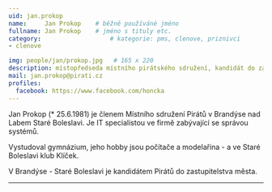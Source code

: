 ```yaml
---
uid: jan.prokop
name:     Jan Prokop  	# běžně používáné jméno
fullname: Jan Prokop  	# jméno s tituly etc.
category:                   # kategorie: pms, clenove, priznivci
- clenove

img: people/jan/prokop.jpg   # 165 x 220
description: místopředseda místního pirátského sdružení, kandidát do zastupitelstva, povoláním podnikatel v dřevozpracujícím průmyslu  # kratký popis, max 160 znaků
mail: jan.prokop@pirati.cz
profiles:
  facebook: https://www.facebook.com/honcka
---
```


Jan Prokop (* 25.6.1981) je členem Místního sdružení Pirátů v Brandýse nad Labem Staré Boleslavi. Je IT specialistou ve firmě zabývající se správou systémů.

Vystudoval gymnázium, jeho hobby jsou počítače a modelařina - a ve Staré Boleslavi klub Klíček.

V Brandýse - Staré Boleslavi je kandidátem Pirátů do zastupitelstva města.

---
